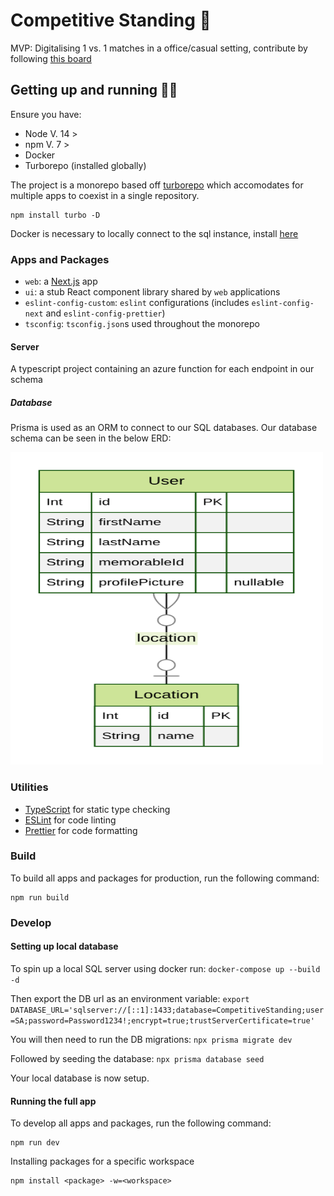 # Competitive Standing 🥇

MVP: Digitalising 1 vs. 1 matches in a office/casual setting, contribute by following [this board](https://github.com/users/piercemorris/projects/1/views/1)

## Getting up and running 🏃💨

Ensure you have:

- Node V. 14 >
- npm V. 7 >
- Docker
- Turborepo (installed globally)

The project is a monorepo based off [turborepo](https://turborepo.org/) which accomodates for multiple apps to coexist in a single repository.

```
npm install turbo -D
```

Docker is necessary to locally connect to the sql instance, install [here](https://docs.docker.com/get-docker/)

### Apps and Packages

- `web`: a [Next.js](https://nextjs.org) app
- `ui`: a stub React component library shared by `web` applications
- `eslint-config-custom`: `eslint` configurations (includes `eslint-config-next` and `eslint-config-prettier`)
- `tsconfig`: `tsconfig.json`s used throughout the monorepo

#### Server

A typescript project containing an azure function for each endpoint in our schema

##### Database

Prisma is used as an ORM to connect to our SQL databases. Our database schema can be seen in the below ERD:

<img src="./docs/database-erd.svg" width="500" height="500" />

### Utilities

- [TypeScript](https://www.typescriptlang.org/) for static type checking
- [ESLint](https://eslint.org/) for code linting
- [Prettier](https://prettier.io) for code formatting

### Build

To build all apps and packages for production, run the following command:

```
npm run build
```

### Develop

#### Setting up local database

To spin up a local SQL server using docker run:
`docker-compose up --build -d`

Then export the DB url as an environment variable:
`export DATABASE_URL='sqlserver://[::1]:1433;database=CompetitiveStanding;user=SA;password=Password1234!;encrypt=true;trustServerCertificate=true'`

You will then need to run the DB migrations:
`npx prisma migrate dev`

Followed by seeding the database:
`npx prisma database seed`

Your local database is now setup.

#### Running the full app

To develop all apps and packages, run the following command:

```
npm run dev
```

Installing packages for a specific workspace

```
npm install <package> -w=<workspace>
```
